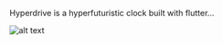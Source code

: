 Hyperdrive is a hyperfuturistic clock built with flutter...

![alt text](https://github.com/atisamhaq123/Hyper-Futuristic-flutter-clock/blob/main/app.gif)

